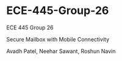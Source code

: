 # ECE-445-Group-26
ECE 445 Group 26     
  
Secure Mailbox with Mobile Connectivity  
  
Avadh Patel, Neehar Sawant, Roshun Navin  


